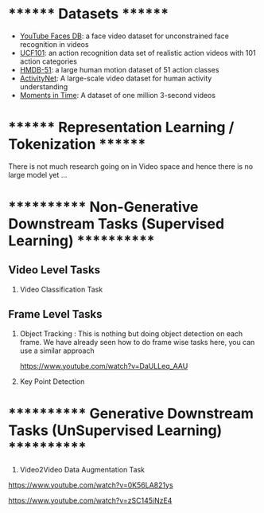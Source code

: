 # ****** Datasets ******
- [YouTube Faces DB](https://www.cs.tau.ac.il//~wolf/ytfaces/): a face video dataset for unconstrained face recognition in videos
- [UCF101](https://www.crcv.ucf.edu/data/UCF101.php): an action recognition data set of realistic action videos with 101 action categories
- [HMDB-51](https://serre-lab.clps.brown.edu/resource/hmdb-a-large-human-motion-database/): a large human motion dataset of 51 action classes
- [ActivityNet](http://activity-net.org/): A large-scale video dataset for human activity understanding
- [Moments in Time](https://arxiv.org/abs/1801.03150): A dataset of one million 3-second videos



# ****** Representation Learning / Tokenization ******
There is not much research going on in Video space and hence there is no large model yet ...





# **********  Non-Generative Downstream Tasks (Supervised Learning)  **********

## Video Level Tasks
1. Video Classification Task

## Frame Level Tasks
1. Object Tracking : This is nothing but doing object detection on each frame. We have already seen how to do frame wise tasks here, you can use a similar approach

   https://www.youtube.com/watch?v=DaULLeq_AAU
   
3. Key Point Detection






# **********  Generative Downstream Tasks (UnSupervised Learning)  **********

1. Video2Video Data Augmentation Task
   
https://www.youtube.com/watch?v=0K56LA821ys

https://www.youtube.com/watch?v=zSC145iNzE4
